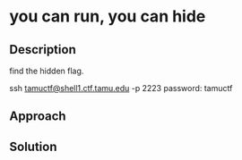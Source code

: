 # you can run, you can hide

## Description

find the hidden flag.

ssh tamuctf@shell1.ctf.tamu.edu -p 2223
password: tamuctf

## Approach


## Solution
